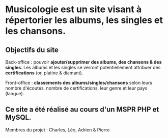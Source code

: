 # Musicologie est un site visant à répertorier les albums, les singles et les chansons.

## Objectifs du site
Back-office : pouvoir **ajouter/supprimer des albums, des chansons & des singles**. 
Les albums et les singles se verront potentiellement attribuer des **certifications** (or, platine & diamant).

Front-office : **classements des albums/singles/chansons** selon leurs nombre d'écoutes, nombre de certifications, leur genre et leur pays (langue).

## Ce site a été réalisé au cours d'un MSPR PHP et MySQL.
Membres du projet : Charles, Léo, Adrien & Pierre

